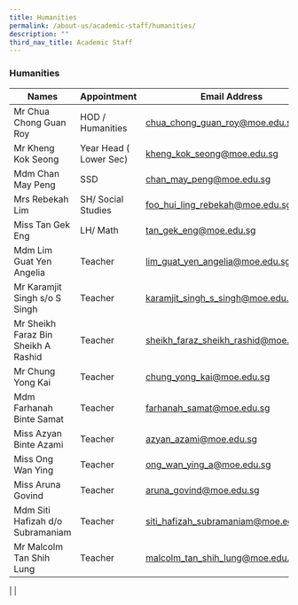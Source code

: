 ```yaml
---
title: Humanities
permalink: /about-us/academic-staff/humanities/
description: ""
third_nav_title: Academic Staff
---
```

### **Humanities**

| Names | Appointment | Email Address |
|---|---|---|
| Mr Chua Chong Guan Roy | HOD / Humanities | [chua_chong_guan_roy@moe.edu.sg](mailto:chua_chong_guan_roy@moe.edu.sg) |
| Mr Kheng Kok Seong | Year Head ( Lower Sec) | [kheng_kok_seong@moe.edu.sg](mailto:kheng_kok_seong@moe.edu.sg) |
| Mdm Chan May Peng | SSD | [chan_may_peng@moe.edu.sg](mailto:chan_may_peng@moe.edu.sg) |
| Mrs Rebekah Lim | SH/ Social Studies | [foo_hui_ling_rebekah@moe.edu.sg](mailto:foo_hui_ling_rebekah@moe.edu.sg) |
| Miss Tan Gek Eng | LH/ Math | [tan_gek_eng@moe.edu.sg](mailto:tan_gek_eng@moe.edu.sg) |
| Mdm Lim Guat Yen Angelia | Teacher | [lim_guat_yen_angelia@moe.edu.sg](mailto:lim_guat_yen_angelia@moe.edu.sg) |
| Mr Karamjit Singh s/o S Singh | Teacher | [karamjit_singh_s_singh@moe.edu.sg](mailto:karamjit_singh_s_singh@moe.edu.sg) |
| Mr Sheikh Faraz Bin Sheikh A Rashid | Teacher | [sheikh_faraz_sheikh_rashid@moe.edu.sg](mailto:sheikh_faraz_sheikh_rashid@moe.edu.sg) |
| Mr Chung Yong Kai | Teacher | [chung_yong_kai@moe.edu.sg](mailto:chung_yong_kai@moe.edu.sg) |
| Mdm Farhanah Binte Samat | Teacher | [farhanah_samat@moe.edu.sg](mailto:farhanah_samat@moe.edu.sg) |
| Miss Azyan Binte Azami | Teacher | [azyan_azami@moe.edu.sg](mailto:azyan_azami@moe.edu.sg) |
| Miss Ong Wan Ying | Teacher | [ong_wan_ying_a@moe.edu.sg](mailto:ong_wan_ying_a@moe.edu.sg) |
| Miss Aruna Govind | Teacher | [aruna_govind@moe.edu.sg](mailto:aruna_govind@moe.edu.sg) |
| Mdm Siti Hafizah d/o Subramaniam | Teacher | [siti_hafizah_subramaniam@moe.edu.sg](mailto:siti_hafizah_subramaniam@moe.edu.sg) |
| Mr Malcolm Tan Shih Lung | Teacher | [malcolm_tan_shih_lung@moe.edu.sg](mailto:malcolm_tan_shih_lung@moe.edu.sg) |
|
|